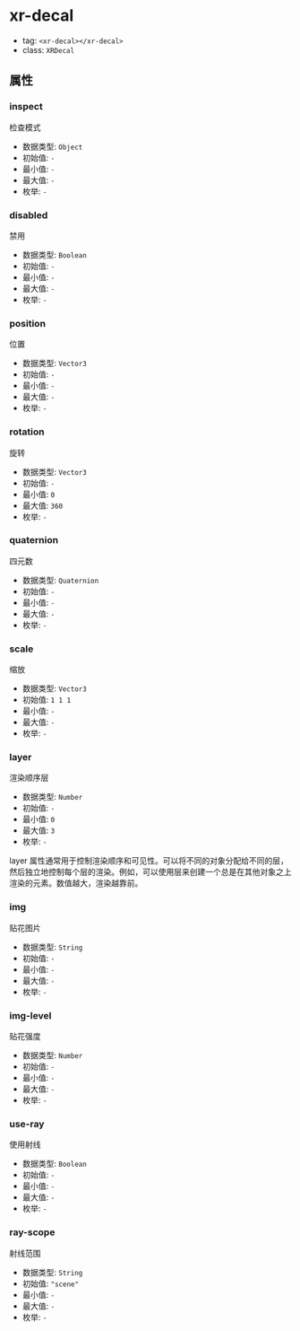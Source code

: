 
# xr-decal

- tag: `<xr-decal></xr-decal>`
- class: `XRDecal`

## 属性


### inspect

检查模式

- 数据类型: `Object`
- 初始值: `-`
- 最小值: `-`
- 最大值: `-`
- 枚举: `-`


  

### disabled

禁用

- 数据类型: `Boolean`
- 初始值: `-`
- 最小值: `-`
- 最大值: `-`
- 枚举: `-`


  

### position

位置

- 数据类型: `Vector3`
- 初始值: `-`
- 最小值: `-`
- 最大值: `-`
- 枚举: `-`


  

### rotation

旋转

- 数据类型: `Vector3`
- 初始值: `-`
- 最小值: `0`
- 最大值: `360`
- 枚举: `-`


  

### quaternion

四元数

- 数据类型: `Quaternion`
- 初始值: `-`
- 最小值: `-`
- 最大值: `-`
- 枚举: `-`


  

### scale

缩放

- 数据类型: `Vector3`
- 初始值: `1 1 1`
- 最小值: `-`
- 最大值: `-`
- 枚举: `-`


  

### layer

渲染顺序层

- 数据类型: `Number`
- 初始值: `-`
- 最小值: `0`
- 最大值: `3`
- 枚举: `-`

layer 属性通常用于控制渲染顺序和可见性。可以将不同的对象分配给不同的层，然后独立地控制每个层的渲染。例如，可以使用层来创建一个总是在其他对象之上渲染的元素。数值越大，渲染越靠前。
  

### img

贴花图片

- 数据类型: `String`
- 初始值: `-`
- 最小值: `-`
- 最大值: `-`
- 枚举: `-`


  

### img-level

贴花强度

- 数据类型: `Number`
- 初始值: `-`
- 最小值: `-`
- 最大值: `-`
- 枚举: `-`


  

### use-ray

使用射线

- 数据类型: `Boolean`
- 初始值: `-`
- 最小值: `-`
- 最大值: `-`
- 枚举: `-`


  

### ray-scope

射线范围

- 数据类型: `String`
- 初始值: `"scene"`
- 最小值: `-`
- 最大值: `-`
- 枚举: `-`


  

